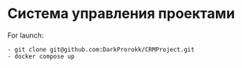 <h1>Система управления проектами</h1>
For launch:

```commandline
- git clone git@github.com:DarkProrokk/CRMProject.git
- docker compose up
```